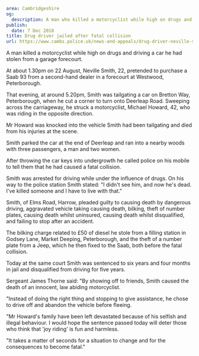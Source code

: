 ```yaml
area: Cambridgeshire
og:
  description: A man who killed a motorcyclist while high on drugs and driving a car he had stolen has been jailed.
publish:
  date: 7 Dec 2018
title: Drug driver jailed after fatal collision
url: https://www.cambs.police.uk/news-and-appeals/drug-driver-neville-smith
```

A man killed a motorcyclist while high on drugs and driving a car he had stolen from a garage forecourt.

At about 1.30pm on 22 August, Neville Smith, 22, pretended to purchase a Saab 93 from a second-hand dealer in a forecourt at Westwood, Peterborough.

That evening, at around 5.20pm, Smith was tailgating a car on Bretton Way, Peterborough, when he cut a corner to turn onto Deerleap Road. Sweeping across the carriageway, he struck a motorcyclist, Michael Howard, 42, who was riding in the opposite direction.

Mr Howard was knocked into the vehicle Smith had been tailgating and died from his injuries at the scene.

Smith parked the car at the end of Deerleap and ran into a nearby woods with three passengers, a man and two women.

After throwing the car keys into undergrowth he called police on his mobile to tell them that he had caused a fatal collision.

Smith was arrested for driving while under the influence of drugs. On his way to the police station Smith stated: "I didn't see him, and now he's dead. I've killed someone and I have to live with that."

Smith, of Elms Road, Harrow, pleaded guilty to causing death by dangerous driving, aggravated vehicle taking causing death, bilking, theft of number plates, causing death whilst uninsured, causing death whilst disqualified, and failing to stop after an accident.

The bilking charge related to £50 of diesel he stole from a filling station in Godsey Lane, Market Deeping, Peterborough, and the theft of a number plate from a Jeep, which he then fixed to the Saab, both before the fatal collision.

Today at the same court Smith was sentenced to six years and four months in jail and disqualified from driving for five years.

Sergeant James Thorne said: "By showing off to friends, Smith caused the death of an innocent, law abiding motorcyclist.

"Instead of doing the right thing and stopping to give assistance, he chose to drive off and abandon the vehicle before fleeing.

"Mr Howard's family have been left devastated because of his selfish and illegal behaviour. I would hope the sentence passed today will deter those who think that 'joy riding' is fun and harmless.

"It takes a matter of seconds for a situation to change and for the consequences to become fatal."
